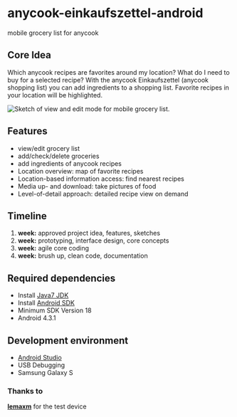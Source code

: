 anycook-einkaufszettel-android
===========

mobile grocery list for anycook

## Core Idea

Which anycook recipes are favorites around my location?
What do I need to buy for a selected recipe?
With the anycook Einkaufszettel (anycook shopping list) you can add ingredients to a shopping list. Favorite recipes in your location will be highlighted.

![Sketch of view and edit mode for mobile grocery list.](https://dl.dropboxusercontent.com/u/1439361/sketch.png)

## Features

- view/edit grocery list
- add/check/delete groceries
- add ingredients of anycook recipes
- Location overview: map of favorite recipes
- Location-based information access: find nearest recipes
- Media up- and download: take pictures of food
- Level-of-detail approach: detailed recipe view on demand

## Timeline

1. **week:** approved project idea, features, sketches
2. **week:** prototyping, interface design, core concepts
3. **week:** agile core coding
4. **week:** brush up, clean code, documentation

## Required dependencies
- Install [Java7 JDK](http://www.oracle.com/technetwork/java/javase/downloads/jdk7-downloads-1880260.html)
- Install [Android SDK](https://developer.android.com/sdk/index.html)
- Minimum SDK Version 18
- Android 4.3.1

## Development environment
- [Android Studio](https://developer.android.com/sdk/installing/studio.html)
- USB Debugging
- Samsung Galaxy S

### Thanks to
[**lemaxm**](https://github.com/lemaxm) for the test device
